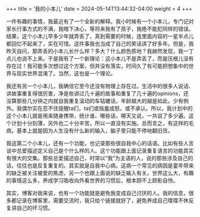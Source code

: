 +++
title = '我的小本儿'
date = 2024-05-14T13:44:32-04:00
weight = 4
+++

一件有趣的事情，我最近有了一个全新的解释。我小时候有一个小本儿，专门记对家长行事方式的不满，我暗下决心，等将来我有了孩子，我绝不能犯同样的错误。结果，这个小本儿早多少年就弄丢了，真到需要的时候，连里面内容的一星半点儿都回忆不起来了，实在可惜。这件事我也当成了自己的笑话讲了好多年。但是，我昨天自问，那弄丢的小本儿长什么样？多大？什么颜色质地？我赫然发现，我一丁点儿也说不上来。于是我有了一个新理论：这小本儿不是弄丢了，而是压根儿没有存在过！我可能多次想过这个方案，但并没有落实，时间久了有可能把想象中的世界与现实世界混淆了。当然，这也是一个理论。

我还有另一个小本儿，我确信它至今还没有物理上存在过。生活中的很多人说话、讲故事重复得很厉害，净是些讲过几十遍的故事和重复了几十遍的opinions，还没算那些几分钟之内就自我重复滚动的车轱辘话，年龄越大的越是如此，少有例外。我偶尔实在忍不住提醒ta们，ta们或恼羞成怒，或不承认。所以，我计划中的这个小本儿就是用来随身携带，统计谁、哪些话，哪天又说，一共说了多少遍。这个计划十分刻薄，另外也二十分辛苦，所以一直没有实施。总而言之，有这样的毛病，基本上就是因为人生没有什么新的输入，脑子里只能不停地翻旧货。

我这第二个小本儿，还有一个功能，也记录那些很自我中心的话语。比如有些人言谈中总爱描述定义自己是个什么样的人。这个功能跟上面记录重复语言的功能其实有很大的交集。那些总爱描述自己，时常以“我”为主语的人，说的那些涉及自己的话，往往也是反复重复的。其实就是自我中心病。这病一个常见的病因是童年带来的缺乏被关注被爱的焦虑，另一个也跟上面说的缺乏输入有关。世界这么大，有趣的事情这么多，养成学习吸收向外看世界的习惯后，根本顾不上顾影自怜。

其实，博客对我来说，也有一个功能就是避免我变成自己讨厌的人。我的信息，很多都记录在博客里，需要交流时，我只给个链接就好了，避免养成自己喋喋不休反复讲自己的坏习惯。